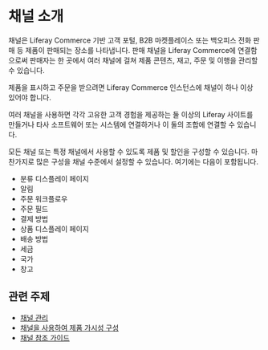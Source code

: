 # 채널 소개

채널은 Liferay Commerce 기반 고객 포털, B2B 마켓플레이스 또는 백오피스 전화 판매 등 제품이 판매되는 장소를 나타냅니다. 판매 채널을 Liferay Commerce에 연결함으로써 판매자는 한 곳에서 여러 채널에 걸쳐 제품 콘텐츠, 재고, 주문 및 이행을 관리할 수 있습니다.

제품을 표시하고 주문을 받으려면 Liferay Commerce 인스턴스에 채널이 하나 이상 있어야 합니다.

여러 채널을 사용하면 각각 고유한 고객 경험을 제공하는 둘 이상의 Liferay 사이트를 만들거나 타사 소프트웨어 또는 시스템에 연결하거나 이 둘의 조합에 연결할 수 있습니다.

모든 채널 또는 특정 채널에서 사용할 수 있도록 제품 및 할인을 구성할 수 있습니다. 마찬가지로 많은 구성을 채널 수준에서 설정할 수 있습니다. 여기에는 다음이 포함됩니다.

* 분류 디스플레이 페이지
* 알림
* 주문 워크플로우
* 주문 필드
* 결제 방법
* 상품 디스플레이 페이지
* 배송 방법
* 세금
* 국가
* 창고

## 관련 주제

* [채널 관리](./managing-channels.md)
* [채널을 사용하여 제품 가시성 구성](./configuring-product-visibility-using-channels.md)
* [채널 참조 가이드](./channels-reference-guide.md)
